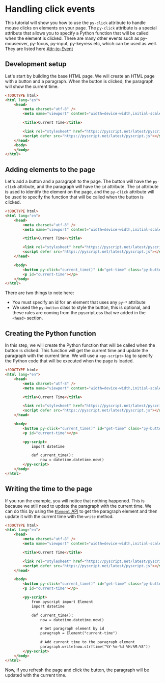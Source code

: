 # Handling click events

This tutorial will show you how to use the `py-click` attribute to handle mouse clicks on elements on your page. The `py-click` attribute is a special attribute that allows you to specify a Python function that will be called when the element is clicked. There are many other events such as py-mouseover, py-focus, py-input, py-keyress etc, which can be used as well. They are listed here [Attr-to-Event](../reference/API/attr_to_event.html)

## Development setup

Let's start by building the base HTML page. We will create an HTML page with a button and a paragraph. When the button is clicked, the paragraph will show the current time.


```html
<!DOCTYPE html>
<html lang="en">
    <head>
        <meta charset="utf-8" />
        <meta name="viewport" content="width=device-width,initial-scale=1" />

        <title>Current Time</title>

        <link rel="stylesheet" href="https://pyscript.net/latest/pyscript.css" />
        <script defer src="https://pyscript.net/latest/pyscript.js"></script>
    </head>
    <body>
    </body>
</html>
```

## Adding elements to the page

Let's add a button and a paragraph to the page. The button will have the `py-click` attribute, and the paragraph will have the `id` attribute. The `id` attribute is used to identify the element on the page, and the `py-click` attribute will be used to specify the function that will be called when the button is clicked.

```html
<!DOCTYPE html>
<html lang="en">
    <head>
        <meta charset="utf-8" />
        <meta name="viewport" content="width=device-width,initial-scale=1" />

        <title>Current Time</title>

        <link rel="stylesheet" href="https://pyscript.net/latest/pyscript.css" />
        <script defer src="https://pyscript.net/latest/pyscript.js"></script>
    </head>

    <body>
        <button py-click="current_time()" id="get-time" class="py-button">Get current time</button>
        <p id="current-time"></p>
    </body>
</html>
```

There are two things to note here:

- You must specify an id for an element that uses any `py-*` attribute
- We used the `py-button` class to style the button, this is optional, and these rules are coming from the pyscript.css that we added in the `<head>` section.

## Creating the Python function

In this step, we will create the Python function that will be called when the button is clicked. This function will get the current time and update the paragraph with the current time. We will use a `<py-script>` tag to specify the Python code that will be executed when the page is loaded.


```html
<!DOCTYPE html>
<html lang="en">
    <head>
        <meta charset="utf-8" />
        <meta name="viewport" content="width=device-width,initial-scale=1" />

        <title>Current Time</title>

        <link rel="stylesheet" href="https://pyscript.net/latest/pyscript.css" />
        <script defer src="https://pyscript.net/latest/pyscript.js"></script>
    </head>

    <body>
        <button py-click="current_time()" id="get-time" class="py-button">Get current time</button>
        <p id="current-time"></p>

        <py-script>
            import datetime

            def current_time():
                now = datetime.datetime.now()
        </py-script>
    </body>
</html>
```

## Writing the time to the page

If you run the example, you will notice that nothing happened. This is because we still need to update the paragraph with the current time. We can do this by using the [`Element` API](../reference/API/element.md) to get the paragraph element and then update it with the current time with the `write` method.


```html
<!DOCTYPE html>
<html lang="en">
    <head>
        <meta charset="utf-8" />
        <meta name="viewport" content="width=device-width,initial-scale=1" />

        <title>Current Time</title>

        <link rel="stylesheet" href="https://pyscript.net/latest/pyscript.css" />
        <script defer src="https://pyscript.net/latest/pyscript.js"></script>
    </head>

    <body>
        <button py-click="current_time()" id="get-time" class="py-button">Get current time</button>
        <p id="current-time"></p>

        <py-script>
            from pyscript import Element
            import datetime

            def current_time():
                now = datetime.datetime.now()

                # Get paragraph element by id
                paragraph = Element("current-time")

                # Add current time to the paragraph element
                paragraph.write(now.strftime("%Y-%m-%d %H:%M:%S"))
        </py-script>
    </body>
</html>
```

Now, if you refresh the page and click the button, the paragraph will be updated with the current time.
